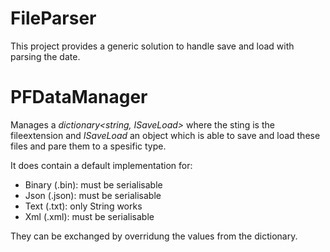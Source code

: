 # FileParser 

This project provides a generic solution to handle save and load with parsing the date.

# PFDataManager

Manages a *dictionary<string, ISaveLoad>* where the sting is the fileextension and *ISaveLoad* an object which is able to save and load these files and pare them to a spesific type.

It does contain a default implementation for:
- Binary (.bin): <T> must be serialisable
- Json (.json): <T> must be serialisable
- Text (.txt): only String works
- Xml (.xml): <T> must be serialisable

They can be exchanged by overridung the values from the dictionary.
